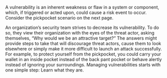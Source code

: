 A vulnerability is an inherent weakness or flaw in a system or component, which, if triggered or acted upon, could cause a risk event to occur. Consider the pickpocket scenario on the next page.

An organization’s security team strives to decrease its vulnerability. To do so, they view their organization with the eyes of the threat actor, asking themselves, “Why would we be an attractive target?” The answers might provide steps to take that will discourage threat actors, cause them to look elsewhere or simply make it more difficult to launch an attack successfully. For example, to protect yourself from the pickpocket, you could carry your wallet in an inside pocket instead of the back pant pocket or behave alertly instead of ignoring your surroundings. Managing vulnerabilities starts with one simple step: Learn what they are.